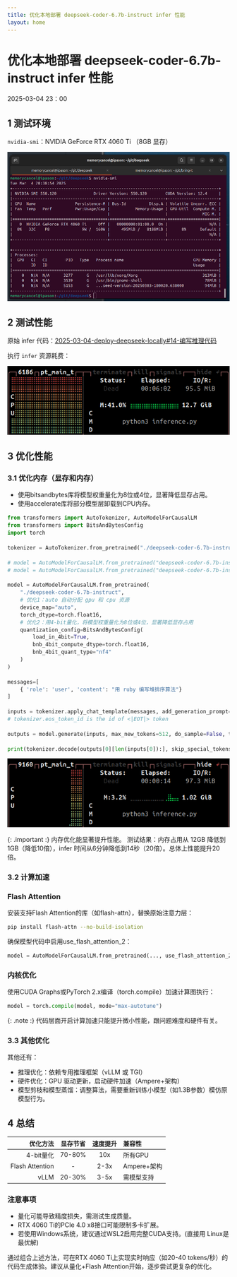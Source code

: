 ```yaml
---
title: 优化本地部署 deepseek-coder-6.7b-instruct infer 性能
layout: home
---
```


# 优化本地部署 deepseek-coder-6.7b-instruct infer 性能

2025-03-04 23：00

## 1 测试环境

`nvidia-smi`：NVIDIA GeForce RTX 4060 Ti （8GB 显存）

![1](assets/images/2025-03-04/1.png)


## 2 测试性能

原始 infer 代码：[2025-03-04-deploy-deepseek-locally#14-编写推理代码](2025-03-04-deploy-deepseek-locally#14-编写推理代码)

执行 `infer` 资源耗费：

![2](assets/images/2025-03-04/2.png)


## 3 优化性能

### 3.1 优化内存（显存和内存）

+ 使用bitsandbytes库将模型权重量化为8位或4位，显著降低显存占用。
+ 使用accelerate库将部分模型层卸载到CPU内存。

```python
from transformers import AutoTokenizer, AutoModelForCausalLM
from transformers import BitsAndBytesConfig
import torch

tokenizer = AutoTokenizer.from_pretrained("./deepseek-coder-6.7b-instruct", trust_remote_code=True)

# model = AutoModelForCausalLM.from_pretrained("deepseek-coder-6.7b-instruct", trust_remote_code=True, torch_dtype=torch.bfloat16).cuda()
# model = AutoModelForCausalLM.from_pretrained("deepseek-coder-6.7b-instruct", trust_remote_code=True, torch_dtype=torch.bfloat16).cpu()

model = AutoModelForCausalLM.from_pretrained(
    "./deepseek-coder-6.7b-instruct",
    # 优化1：auto 自动分配 gpu 和 cpu 资源
    device_map="auto",
    torch_dtype=torch.float16,
    # 优化2：用4-bit量化，将模型权重量化为8位或4位，显著降低显存占用
    quantization_config=BitsAndBytesConfig(
        load_in_4bit=True,
        bnb_4bit_compute_dtype=torch.float16,
        bnb_4bit_quant_type="nf4"
    )
)

messages=[
    { 'role': 'user', 'content': "用 ruby 编写堆排序算法"}
]

inputs = tokenizer.apply_chat_template(messages, add_generation_prompt=True, return_tensors="pt").to(model.device)
# tokenizer.eos_token_id is the id of <|EOT|> token

outputs = model.generate(inputs, max_new_tokens=512, do_sample=False, top_k=50, top_p=0.95, num_return_sequences=1, eos_token_id=tokenizer.eos_token_id)

print(tokenizer.decode(outputs[0][len(inputs[0]):], skip_special_tokens=True))
```

![3](assets/images/2025-03-04/3.png)

{: .important :}
内存优化能显著提升性能。
测试结果：内存占用从 12GB 降低到 1GB（降低10倍），infer 时间从6分钟降低到14秒（20倍）。总体上性能提升20倍。

### 3.2 计算加速

### Flash Attention

安装支持Flash Attention的库（如flash-attn），替换原始注意力层：

```bash
pip install flash-attn --no-build-isolation
```
确保模型代码中启用use_flash_attention_2：

```python
model = AutoModelForCausalLM.from_pretrained(..., use_flash_attention_2=True)
```
### 内核优化
使用CUDA Graphs或PyTorch 2.x编译（torch.compile）加速计算图执行：

```python
model = torch.compile(model, mode="max-autotune")
```

{: .note :}
代码层面开启计算加速只能提升微小性能，跟问题难度和硬件有关。

### 3.3 其他优化

其他还有：

+ 推理优化：依赖专用推理框架（vLLM 或 TGI）
+ 硬件优化：GPU 驱动更新，启动硬件加速（Ampere+架构）
+ 模型剪枝和模型蒸馏：调整算法，需要重新训练小模型（如1.3B参数）模仿原模型行为。

## 4 总结


优化方法|	显存节省|	速度提升|	兼容性
------:|:-----:|:-----:|:-----
4-bit量化|	70-80%|	10x|	所有GPU|
Flash Attention|	-|	2-3x|	Ampere+架构
vLLM|	20-30%|	3-5x|	需模型支持

### 注意事项

+ 量化可能导致精度损失，需测试生成质量。
+ RTX 4060 Ti的PCIe 4.0 x8接口可能限制多卡扩展。
+ 若使用Windows系统，建议通过WSL2启用完整CUDA支持。(直接用 Linux是最优解)

通过组合上述方法，可在RTX 4060 Ti上实现实时响应（如20-40 tokens/秒）的代码生成体验。建议从量化+Flash Attention开始，逐步尝试更复杂的优化。
